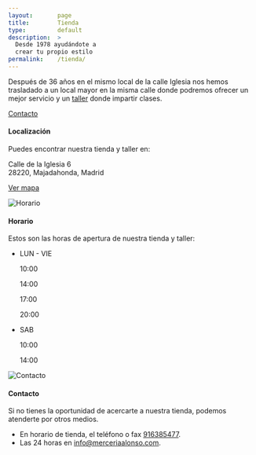 ```yaml
---
layout:       page
title:        Tienda
type:         default
description:  >
  Desde 1978 ayudándote a
  crear tu propio estilo
permalink:    /tienda/
---
```


<section class="page-item page-item-center">
  <div class="page-item-inner">
    <p>Después de 36 años en el mismo local de la calle Iglesia nos hemos trasladado a un local mayor en la misma calle donde podremos ofrecer un mejor servicio y un <a href="/taller/">taller</a> donde impartir clases.</p>
    <p><a href="#contacto" class="btn wide green">Contacto</a></p>
  </div>
</section>

<section class="page-item" id="localizacion">
  <div class="page-item-inner">
    <div class="page-align-right page-type-content">
      <div class="map-info-wrapper">
        <h4>Localización</h4>
        <p>Puedes encontrar nuestra tienda y taller en:</p>
        <p>Calle de la Iglesia 6<br/>28220, Majadahonda, Madrid</p>
        <p><a href="https://www.google.es/maps/place/Alonso/@40.474143,-3.873044,19z/data=!3m1!4b1!4m2!3m1!1s0xd41848e88794eb1:0x41a888344d5dc01b" class="btn wide green">Ver mapa</a></p>
      </div>
    </div>
  </div>
</section>

<section class="page-item page-item-odd" id="horario">
  <div class="page-item-inner">
    <div class="page-align-right page-type-image">
      <img src="/img/shop/watch.png" class="hours" alt="Horario" title="Horario"/>
    </div>
    <div class="page-align-left page-type-content">
      <h4>Horario</h4>
      <p>Estos son las horas de apertura de nuestra tienda y taller:</p>
      <ul class="timetable">
        <li>
          <label>LUN - VIE</label>
          <div class="hours">
            <p>10:00</p>
            <p>14:00</p>
          </div>
          <span class="separator"></span>
          <div class="hours">
            <p>17:00</p>
            <p>20:00</p>
          </div>
        </li>
        <li>
          <label>SAB</label>
          <div class="hours">
            <p>10:00</p>
            <p>14:00</p>
          </div>
        </li>
      </ul>
    </div>
  </div>
</section>

<section class="page-item" id="contacto">
  <div class="page-item-inner">
    <div class="page-align-left page-type-image">
      <img src="/img/shop/contact.png" alt="Contacto" class="contact" title="Contacto"/>
    </div>
    <div class="page-align-right page-type-content">
      <h4>Contacto</h4>
      <p>Si no tienes la oportunidad de acercarte a nuestra tienda, podemos atenderte por otros medios.</p>
      <ul>
        <li>En horario de tienda, el teléfono o fax <a href="tel:+34916385477">916385477</a>.</li>
        <li>Las 24 horas en <a href="mailto:info@merceriaalonso.com">info@merceriaalonso.com</a>.</li>
      </ul>
    </div>
  </div>
</section>

<script src="https://maps.googleapis.com/maps/api/js?v=3.exp"></script>
<!-- build:js(app) /js/shop.js -->
<script src="/_bower_components/jquery/jquery.js"></script>
<script src="/_bower_components/underscore/underscore.js"></script>
<script src="/_bower_components/backbone/backbone.js"></script>
<script src="/js/shop/map.js"></script>
<script src="/js/shop/shop.js"></script>
<!-- endbuild -->